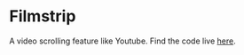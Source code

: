 # Filmstrip
A video scrolling feature like Youtube. Find the code live [here](https://wictro.github.io/Filmstrip/index.html).
